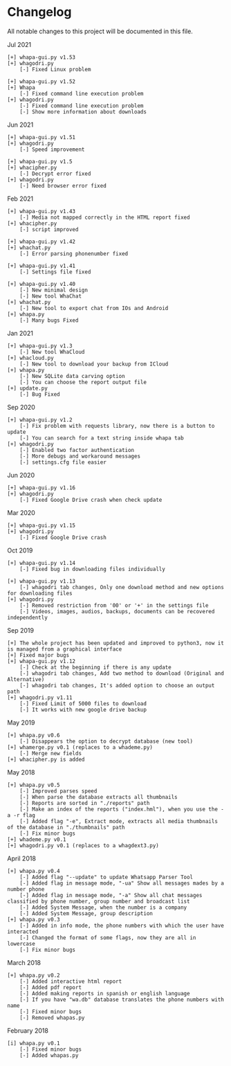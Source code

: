 Changelog
====
All notable changes to this project will be documented in this file.

Jul 2021


	[+] whapa-gui.py v1.53
	[+] whagodri.py
		[-] Fixed Linux problem

	[+] whapa-gui.py v1.52
	[+] Whapa
		[-] Fixed command line execution problem
	[+] whagodri.py
		[-] Fixed command line execution problem
		[-] Show more information about downloads
		

Jun 2021

	[+] whapa-gui.py v1.51
	[+] whagodri.py
		[-] Speed improvement
		
	[+] whapa-gui.py v1.5
	[+] whacipher.py
		[-] Decrypt error fixed
	[+] whagodri.py
		[-] Need browser error fixed

Feb 2021

	[+] whapa-gui.py v1.43
		[-] Media not mapped correctly in the HTML report fixed
	[+] whacipher.py
		[-] script improved
		
	[+] whapa-gui.py v1.42
	[+] whachat.py
		[-] Error parsing phonenumber fixed
		
	[+] whapa-gui.py v1.41
		[-] Settings file fixed
	
	[+] whapa-gui.py v1.40
		[-] New minimal design
		[-] New tool WhaChat
	[+] whachat.py
		[-] New tool to export chat from IOs and Android
	[+] whapa.py
		[-] Many bugs Fixed
					
Jan 2021

	[+] whapa-gui.py v1.3
		[-] New tool WhaCloud
	[+] whacloud.py
		[-] New tool to download your backup from ICloud
	[+] whapa.py
		[-] New SQLite data carving option
		[-] You can choose the report output file
	[+] update.py
		[-] Bug Fixed
		
Sep 2020

	[+] whapa-gui.py v1.2
		[-] Fix problem with requests library, now there is a button to update
		[-] You can search for a text string inside whapa tab
	[+] whagodri.py
		[-] Enabled two factor authentication
		[-] More debugs and workaround messages
		[-] settings.cfg file easier
		
Jun 2020

	[+] whapa-gui.py v1.16
	[+] whagodri.py
		[-] Fixed Google Drive crash when check update
	
Mar 2020
	
	[+] whapa-gui.py v1.15
	[+] whagodri.py
		[-] Fixed Google Drive crash

Oct 2019

	[+] whapa-gui.py v1.14
		[-] Fixed bug in downloading files individually
		
	[+] whapa-gui.py v1.13
		[-] whagodri tab changes, Only one download method and new options for downloading files
	[+] whagodri.py
		[-] Removed restriction from '00' or '+' in the settings file
		[-] Videos, images, audios, backups, documents can be recovered independently
	
Sep 2019

	[+] The whole project has been updated and improved to python3, now it is managed from a graphical interface
	[+] Fixed major bugs
	[+] whapa-gui.py v1.12
		[-] Check at the beginning if there is any update
		[-] whagodri tab changes, Add two method to download (Original and Alternative)
		[-] whagodri tab changes, It's added option to choose an output path
	[+] whagodri.py v1.11
		[-] Fixed Limit of 5000 files to download
		[-] It works with new google drive backup

May 2019

	[+] whapa.py v0.6
		[-] Disappears the option to decrypt database (new tool)
	[+] whamerge.py v0.1 (replaces to a whademe.py)
		[-] Merge new fields
	[+] whacipher.py is added

May 2018

	[+] whapa.py v0.5
		[-] Improved parses speed
		[-] When parse the database extracts all thumbnails
		[-] Reports are sorted in "./reports" path
		[-] Make an index of the reports ("index.hml"), when you use the -a -r flag 
		[-] Added flag "-e", Extract mode, extracts all media thumbnails of the database in "./thumbnails" path
		[-] Fix minor bugs
	[+] whademe.py v0.1
	[+] whagodri.py v0.1 (replaces to a whagdext3.py)

April 2018

    [+] whapa.py v0.4
    	[-] Added flag "--update" to update Whatsapp Parser Tool
    	[-] Added flag in message mode, "-ua" Show all messages mades by a number phone
    	[-] Added flag in message mode, "-a" Show all chat messages classified by phone number, group number and broadcast list 
    	[-] Added System Message, when the number is a company
    	[-] Added System Message, group description
    [+] whapa.py v0.3
    	[-] Added in info mode, the phone numbers with which the user have interacted
    	[-] Changed the format of some flags, now they are all in lowercase
    	[-] Fix minor bugs
    
March 2018

	[+] whapa.py v0.2
		[-] Added interactive html report
		[-] Added pdf report
		[-] Added making reports in spanish or english language
		[-] If you have "wa.db" database translates the phone numbers with name
		[-] Fixed minor bugs
		[-] Removed whapas.py 
    
February 2018

	[i] whapa.py v0.1
		[-] Fixed minor bugs
		[-] Added whapas.py

